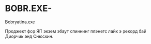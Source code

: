 # BOBR.EXE-
Bobryatina.exe

Проджект фор ЯП экзем эбаут спиннинг плэнетс лайк э рекорд бай Диорчик энд Снюскин.
